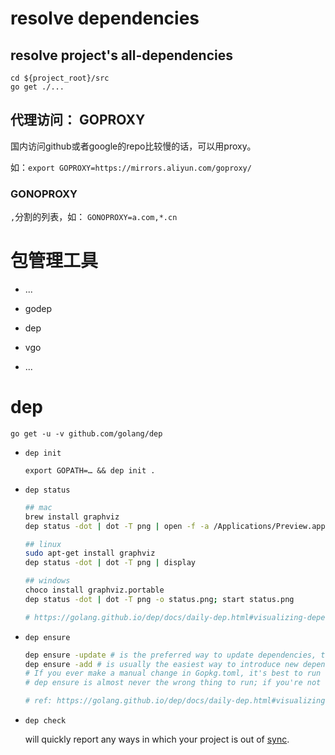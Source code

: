 

# resolve dependencies



## resolve project's all-dependencies



```shell
cd ${project_root}/src
go get ./...
```



## 代理访问： GOPROXY

国内访问github或者google的repo比较慢的话，可以用proxy。

如：`export GOPROXY=https://mirrors.aliyun.com/goproxy/`



### GONOPROXY

`,`分割的列表，如： `GONOPROXY=a.com,*.cn`



# 包管理工具



* ...


* godep
* dep
* vgo
* ...





# dep



`go get -u -v github.com/golang/dep `



* `dep init`

  `export GOPATH=… && dep init .`

* `dep status`

  ```sh
  ## mac
  brew install graphviz
  dep status -dot | dot -T png | open -f -a /Applications/Preview.app
  
  ## linux
  sudo apt-get install graphviz
  dep status -dot | dot -T png | display
  
  ## windows
  choco install graphviz.portable
  dep status -dot | dot -T png -o status.png; start status.png
  
  # https://golang.github.io/dep/docs/daily-dep.html#visualizing-dependencies
  ```

* `dep ensure`

  ```sh
  dep ensure -update # is the preferred way to update dependencies, though it's less effective for projects that don't publish semver releases.
  dep ensure -add # is usually the easiest way to introduce new dependencies, though you can also just add new import statements then run dep ensure.
  # If you ever make a manual change in Gopkg.toml, it's best to run dep ensure to make sure everything's in sync.
  # dep ensure is almost never the wrong thing to run; if you're not sure what's going on, running it will bring you back to safety ("the nearest lilypad"), or fail informatively.
  
  # ref: https://golang.github.io/dep/docs/daily-dep.html#visualizing-dependencies
  ```

* `dep check`

  will quickly report any ways in which your project is out of [sync](https://golang.github.io/dep/docs/glossary.html#sync).